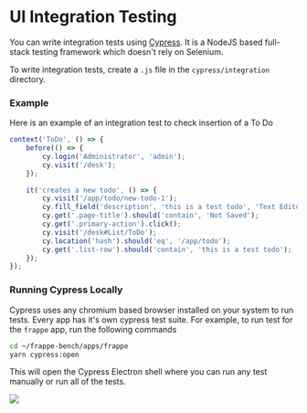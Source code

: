<!-- add-breadcrumbs -->
# UI Integration Testing

You can write integration tests using [Cypress](https://cypress.io). It is a NodeJS based full-stack testing framework which doesn't rely on Selenium.

To write integration tests, create a `.js` file in the `cypress/integration` directory.

### Example

Here is an example of an integration test to check insertion of a To Do

```js
context('ToDo', () => {
	before(() => {
		cy.login('Administrator', 'admin');
		cy.visit('/desk');
	});

	it('creates a new todo', () => {
		cy.visit('/app/todo/new-todo-1');
		cy.fill_field('description', 'this is a test todo', 'Text Editor').blur();
		cy.get('.page-title').should('contain', 'Not Saved');
		cy.get('.primary-action').click();
		cy.visit('/desk#List/ToDo');
		cy.location('hash').should('eq', '/app/todo');
		cy.get('.list-row').should('contain', 'this is a test todo');
	});
});
```

### Running Cypress Locally

Cypress uses any chromium based browser installed on your system to run tests. Every app has it's own cypress test suite.
For example, to run test for the `frappe` app, run the following commands

```sh
cd ~/frappe-bench/apps/frappe
yarn cypress:open
```

This will open the Cypress Electron shell where you can run any test manually or run all of the tests.

<img src="/docs/assets/img/running-cypress-tests.gif" class="screenshot">
